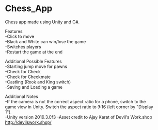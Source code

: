 # Chess_App
 Chess app made using Unity and C#.

 Features  
 -Click to move  
 -Black and White can win/lose the game  
 -Switches players  
 -Restart the game at the end  
 
 Additional Possible Features  
 -Starting jump move for pawns  
 -Check for Check  
 -Check for Checkmate  
 -Castling (Rook and King switch)  
 -Saving and Loading a game  

 Additional Notes  
  -If the camera is not the correct aspect ratio for a phone, switch to the game view in Unity.  Switch the aspect ratio to 9:16 (left corner by "Display 1").  
  -Unity version 2019.3.0f3
  -Asset credit to Ajay Karat of Devil's Work.shop http://devilswork.shop/ 
